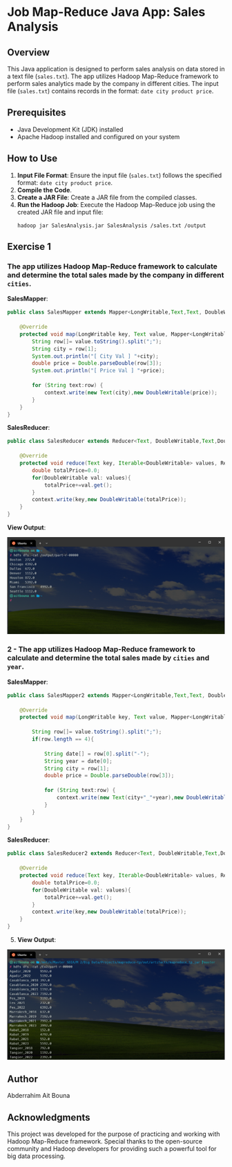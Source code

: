 # Job Map-Reduce Java App: Sales Analysis

## Overview
This Java application is designed to perform sales analysis on data stored in a text file (`sales.txt`). The app utilizes Hadoop Map-Reduce framework to perform sales analytics made by the company in different cities. The input file (`sales.txt`) contains records in the format: `date city product price`.

## Prerequisites
- Java Development Kit (JDK) installed
- Apache Hadoop installed and configured on your system

## How to Use
1. **Input File Format**: Ensure the input file (`sales.txt`) follows the specified format: `date city product price`.
2. **Compile the Code**.
3. **Create a JAR File**: Create a JAR file from the compiled classes.
4. **Run the Hadoop Job**: Execute the Hadoop Map-Reduce job using the created JAR file and input file:
   ```
   hadoop jar SalesAnalysis.jar SalesAnalysis /sales.txt /output
   ```
   
## Exercise 1

### The app utilizes Hadoop Map-Reduce framework to calculate and determine the total sales made by the company in different `cities`.

**SalesMapper**:

```java
public class SalesMapper extends Mapper<LongWritable,Text,Text, DoubleWritable> {

    @Override
    protected void map(LongWritable key, Text value, Mapper<LongWritable, Text, Text, DoubleWritable>.Context context) throws IOException, InterruptedException {
        String row[]= value.toString().split(";");
        String city = row[1];
        System.out.println("[ City Val ] "+city);
        double price = Double.parseDouble(row[3]);
        System.out.println("[ Price Val ] "+price);

        for (String text:row) {
            context.write(new Text(city),new DoubleWritable(price));
        }
    }
}
```
**SalesReducer**:

```java
public class SalesReducer extends Reducer<Text, DoubleWritable,Text,DoubleWritable> {

    @Override
    protected void reduce(Text key, Iterable<DoubleWritable> values, Reducer<Text, DoubleWritable, Text, DoubleWritable>.Context context) throws IOException, InterruptedException {
        double totalPrice=0.0;
        for(DoubleWritable val: values){
            totalPrice+=val.get();
        }
        context.write(key,new DoubleWritable(totalPrice));
    }
}
```

**View Output**:

![img.png](src%2Fmain%2Fresources%2Fassets%2Fimg.png)

### 2 - The app utilizes Hadoop Map-Reduce framework to calculate and determine the total sales made by `cities` and `year`.

**SalesMapper**:

```java
public class SalesMapper2 extends Mapper<LongWritable,Text,Text, DoubleWritable> {

    @Override
    protected void map(LongWritable key, Text value, Mapper<LongWritable, Text, Text, DoubleWritable>.Context context) throws IOException, InterruptedException {

        String row[]= value.toString().split(";");
        if(row.length == 4){

            String date[] = row[0].split("-");
            String year = date[0];
            String city = row[1];
            double price = Double.parseDouble(row[3]);

            for (String text:row) {
                context.write(new Text(city+"_"+year),new DoubleWritable(price));
            }
        }
    }
}
```

**SalesReducer**:

```java
public class SalesReducer2 extends Reducer<Text, DoubleWritable,Text,DoubleWritable> {

    @Override
    protected void reduce(Text key, Iterable<DoubleWritable> values, Reducer<Text, DoubleWritable, Text, DoubleWritable>.Context context) throws IOException, InterruptedException {
        double totalPrice=0.0;
        for(DoubleWritable val: values){
            totalPrice+=val.get();
        }
        context.write(key,new DoubleWritable(totalPrice));
    }
}
```

5. **View Output**:

![img_1.png](src%2Fmain%2Fresources%2Fassets%2Fimg_1.png)

## Author
Abderrahim Ait Bouna

## Acknowledgments
This project was developed for the purpose of practicing and working with Hadoop Map-Reduce framework. Special thanks to the open-source community and Hadoop developers for providing such a powerful tool for big data processing.

